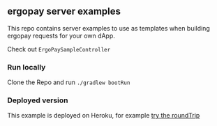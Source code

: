 ## ergopay server examples

This repo contains server examples to use as templates when building ergopay requests for your own
dApp.

Check out `ErgoPaySampleController`

### Run locally

Clone the Repo and run `./gradlew bootRun`

### Deployed version

This example is deployed on Heroku, for example 
[try the roundTrip](https://ergopay-example.herokuapp.com/roundTrip/3Wwxnaem5ojTfp91qfLw3Y4Sr7ZWVcLPvYSzTsZ4LKGcoxujbxd3)